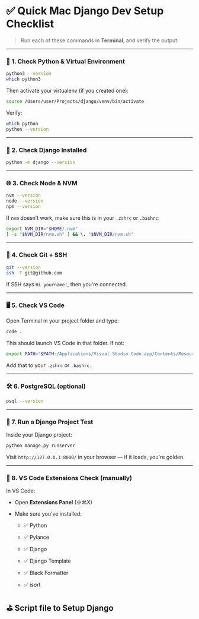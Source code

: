 # ✅ Quick Mac Django Dev Setup Checklist

> Run each of these commands in **Terminal**, and verify the output:

---

### 🧰 1. **Check Python & Virtual Environment**

```bash
python3 --version
which python3
```
Then activate your virtualenv (if you created one):
```bash
source /Users/user/Projects/django/venv/bin/activate
```
Verify:
```bash
which python
python --version
```

---

### 🐍 2. **Check Django Installed**
```bash
python -m django --version
```

---

### 🌐 3. **Check Node & NVM**
```bash
nvm --version
node --version
npm --version
```
If `nvm` doesn’t work, make sure this is in your `.zshrc` or `.bashrc`:
```bash
export NVM_DIR="$HOME/.nvm"
[ -s "$NVM_DIR/nvm.sh" ] && \. "$NVM_DIR/nvm.sh"
```

---

### 🧪 4. **Check Git + SSH**
```bash
git --version
ssh -T git@github.com
```
If SSH says `Hi yourname!`, then you're connected.

---

### 🖥️ 5. **Check VS Code**

Open Terminal in your project folder and type:
```bash
code .
```
This should launch VS Code in that folder. If not:
```bash
export PATH="$PATH:/Applications/Visual Studio Code.app/Contents/Resources/app/bin"
```
Add that to your `.zshrc` or `.bashrc`.

---

### 🛠️ 6. **PostgreSQL (optional)**
```bash
psql --version
```

---

### 🔄 7. **Run a Django Project Test**

Inside your Django project:

```bash
python manage.py runserver
```

Visit `http://127.0.0.1:8000/` in your browser — if it loads, you're golden.

---

### 🧩 8. **VS Code Extensions Check (manually)**

In VS Code:

- Open **Extensions Panel** (⇧⌘X)
    
- Make sure you’ve installed:
    
    - ✅ Python
        
    - ✅ Pylance
        
    - ✅ Django
        
    - ✅ Django Template
        
    - ✅ Black Formatter
        
    - ✅ isort
## ⛳ Script file to Setup Django